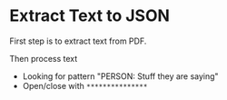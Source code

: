 # Extract Text to JSON

First step is to extract text from PDF.

Then process text
* Looking for pattern "PERSON: Stuff they are saying"
* Open/close with ```***************```



